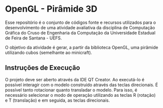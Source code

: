 # OpenGL - Pirâmide 3D
Esse repositório é o conjunto de códigos fonte e recursos utilizados para o desenvolvimento de uma atividade avaliativa da disciplina de Computação Gráfica do Cruso de Engenharia da Computação da Universidade Estadual de Feira de Santana - UEFS.

O objetivo da atividade é gerar, a partir da biblioteca OpenGL, uma pirâmide utilizando cubos (semelhante ao minicraft).

## Instruções de Execução
O projeto deve ser aberto através da IDE QT Creator. Ao executá-lo é possível interagir com o modelo construído através das teclas direcionais. É possível tanto rotacionar quanto transladar o modelo. Para isso, é necessário selecionar o modo de operação utilizando as teclas R (rotação) e T (translação) e em seguida, as teclas direcionais.